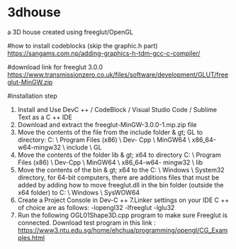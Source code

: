 # 3dhouse
a 3D house created using freeglut/OpenGL

#how to install codeblocks (skip the graphic.h part)
https://sangams.com.np/adding-graphics-h-tdm-gcc-c-compiler/

#download link for freeglut 3.0.0
https://www.transmissionzero.co.uk/files/software/development/GLUT/freeglut-MinGW.zip

#installation step
1. Install and Use DevC ++ / CodeBlock / Visual Studio Code / Sublime Text as a C ++ IDE
2. Download and extract the freeglut-MinGW-3.0.0-1.mp.zip file
3. Move the contents of the file from the include folder & gt; GL to directory: C: \ Program Files (x86) \ Dev-
Cpp \ MinGW64 \ x86_64-w64-mingw32 \ include \ GL
4. Move the contents of the folder lib & gt; x64 to directory C: \ Program Files (x86) \ Dev-Cpp \ MinGW64 \ x86_64-w64-
mingw32 \ lib
5. Move the contents of the bin & gt; x64 to the C: \ Windows \ System32 directory, for 64-bit computers, there are additions
files that must be added by adding how to move freeglut.dll in the bin folder (outside the x64 folder) to
C: \ Windows \ SysWOW64
6. Create a Project Console in Dev-C ++
7.Linker settings on your IDE C ++ of choice are as follows:
-lopengl32
-lfreeglut
-lglu32
8. Run the following OGL01Shape3D.cpp program to make sure Freeglut is connected. Download test program in this link :
https://www3.ntu.edu.sg/home/ehchua/programming/opengl/CG_Examples.html

